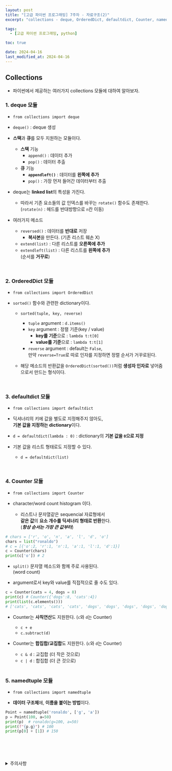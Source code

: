 ```yaml
---
layout: post
title: "[고급 파이썬 프로그래밍] 7주차 - 자료구조(2)"
excerpt: "collections - deque, OrderedDict, defaultdict, Counter, namedtuple"

tags:
  - [고급 파이썬 프로그래밍, python]

toc: true

date: 2024-04-16
last_modified_at: 2024-04-16
---
```

## Collections
- 파이썬에서 제공하는 여러가지 collections 모듈에 대하여 알아보자.

### 1. deque 모듈
- `from collections import deque`

- `deque()` : deque 생성
- **스택**과 **큐**를 모두 지원하는 모듈이다.  
  - **스택** 기능
    - `append()` : 데이터 추가
    - `pop()` : 데이터 추출
  - **큐** 기능
    - **`appendleft()`** : 데이터를 **왼쪽에 추가**
    - `pop()` : 가장 먼저 들어간 데이터부터 추출

- deque는 **linked list**의 특성을 가진다.  
  - 따라서 기존 요소들의 값 인덱스를 바꾸는 `rotate()` 함수도 존재한다.  
  (`rotate(n)` : 헤드를 반대방향으로 `n`칸 이동)

- 여러가지 메소드
  - `reversed()` : 데이터를 **반대로** 저장
    - **복사본**을 만든다. (기존 리스트 훼손 X)
  - `extend(list)` : 다른 리스트를 **오른쪽에 추가**
  - `extendleft(list)` : 다른 리스트를 **왼쪽에 추가**  
  (순서를 **거꾸로**)  

<br>

### 2. OrderedDict 모듈
- `from collections import OrderedDict`

- `sorted()` 함수와 관련한 dictionary이다.
  - `sorted(tuple, key, reverse)`
    - `tuple` argument : `d.items()`
    - `key` argument : 정렬 기준(key / value)
      - **key를 기준**으로 : `lambda t:t[0]`
      - **value를 기준**으로 : `lambda t:t[1]`
    - `reverse` argument : default는 `False`,  
    만약 `reverse=True`로 따로 인자를 지정하면 정렬 순서가 거꾸로된다.  

  - 해당 메소드의 반환값을 `OrderedDict(sorted())`처럼 **생성자 인자로** 넣어줌으로서 만드는 형식이다.  

    <br>

### 3. defaultdict 모듈
- `from collections import defaultdict`

- 딕셔너리의 키에 값을 별도로 지정해주지 않아도,  
**기본 값을 지정하는 dictionary**이다.  

- `d = defaultdict(lambda : 0)` : dictionary의 **기본 값을 `0`으로 지정**

- 기본 값을 리스트 형태로도 지정할 수 있다.  
  - `d = defaultdict(list)`

<br>

### 4. Counter 모듈
- `from collections import Counter`

- character/word count histogram 이다.  
  - 리스트나 문자열같은 sequencial 자료형에서  
  **같은 값**의 **요소 개수를 딕셔너리 형태로 반환**한다.  
  (***항상 순서는 가장 큰 값부터***)

```python
# chars = ['r', 'o', 'n', 'a', 'l', 'd', 'o']
chars = list("ronaldo")
# c = [{'o':2, 'r':1, 'n':1, 'a':1, 'l':1, 'd':1}]
c = Counter(chars)
print(c['o']) # 2
```

- `split()` 문자열 메소드와 함께 주로 사용된다.  
(word count)

- argument로서 key와 value를 직접적으로 줄 수도 있다.  

```python
c = Counter(cats = 4, dogs = 8)
print(c) # Counter({'dogs':8, 'cats':4})
print(list(c.elements()))
# ['cats', 'cats', 'cats', 'cats', 'dogs', 'dogs', 'dogs', 'dogs', 'dogs', 'dogs', 'dogs', 'dogs']
```

- Counter는 **사칙연산**도 지원한다. (`c`와 `d`는 Counter)
  - `c + e`  
  - `c.subtract(d)`

- Counter는 **합집합/교집합**도 지원한다. (`c`와 `d`는 Counter)
  - `c & d` : 교집합 (더 작은 것으로)
  - `c | d` : 합집합 (더 큰 것으로)  

  <br>

### 5. namedtuple 모듈
- `from collections import namedtuple`

- **데이터 구조체**에, **이름을 붙이는 방법**이다.  

```python
Point = namedtuple('ronaldo', ['g', 'a'])
p = Point(100, a=50)
print(p)  # ronaldo(g=100, a=50)
print(f"{p.g}") # 100
print(p[0] + [1]) # 150
```

<br>
<br>
<br>
<br>
<details>
<summary>주의사항</summary>
<div markdown="1">

이 포스팅은 강원대학교 최미정 교수님의 고급파이썬프로그래밍 수업을 들으며 내용을 정리 한 것입니다.  
수업 내용에 대한 저작권은 교수님께 있으니,  
다른 곳으로의 무분별한 내용 복사를 자제해 주세요.

</div>
</details> 